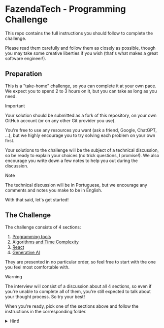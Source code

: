 # FazendaTech - Programming Challenge

This repo contains the full instructions you should follow to complete the challenge.

Please read them carefully and follow them as closely as possible, though you may take some creative liberties if you wish (that's what makes a great software engineer!).

## Preparation

This is a "take-home" challenge, so you can complete it at your own pace. We expect you to spend 2 to 3 hours on it, but you can take as long as you need.

> [!IMPORTANT]
> Your solution should be submitted as a fork of this repository, on your own GitHub account (or on any other Git provider you use).

You're free to use any resources you want (ask a friend, Google, ChatGPT, ...), but we highly encourage you to try solving each problem on your own first.

Your solutions to the challenge will be the subject of a technical discussion, so be ready to explain your choices (no trick questions, I promise!).
We also encourage you write down a few notes to help you out during the discussion.

> [!NOTE]
> The technical discussion will be in Portuguese, but we encourage any comments and notes you make to be in English.

With that said, let's get started!

## The Challenge

The challenge consists of 4 sections:

1. [Programming tools](01-programming-tools/README.md)
2. [Algorithms and Time Complexity](02-algorithms-and-time-complexity/README.md)
3. [React](03-react/README.md)
4. [Generative AI](04-generative-ai/README.md)

They are presented in no particular order, so feel free to start with the one you feel most comfortable with.

> [!WARNING]
> The interview will consist of a discussion about all 4 sections, so even if you're unable to complete all of them, you're still expected to talk about your thought process. So try your best!

When you're ready, pick one of the sections above and follow the instructions in the corresponding folder.

<details>
  <summary>Hint!</summary>

  Some problems may be a little difficult, and that's okay! We've included a few hints throughout the challenge. If you're stuck, they might help you get back on track.

  Since these are plainly visible in the README source, we recommend following the challenge through the rendered version on GitHub (if you're not already).
</details>
